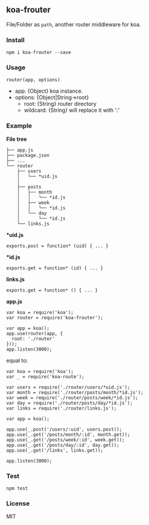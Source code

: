 ## koa-frouter

File/Folder as `path`, another router middleware for koa.

### Install

    npm i koa-frouter --save

### Usage

```
router(app, options)
```
- app: {Object} koa instance.
- options: {Object|String->root}
  - root: {String} router directory
  - wildcard: {String} will replace it with ':'

### Example

**File tree**

```
├── app.js
├── package.json
├── ...
└── router
    ├── users
    │   └── *uid.js
    │
    ├── posts
    │   ├── month
    │   │   └── *id.js
    │   ├── week
    │   │   └── *id.js
    │   └── day
    │       └── *id.js
    └── links.js
```

**\*uid.js**

```
exports.post = function* (uid) { ... }
```

**\*id.js**

```
exports.get = function* (id) { ... }
```

**links.js**

```
exports.get = function* () { ... }
```

**app.js**

```
var koa = require('koa');
var router = require('koa-frouter');

var app = koa();
app.use(router(app, {
  root: './router'
}));
app.listen(3000);
```
equal to:

```
var koa = require('koa');
var _ = require('koa-route');

var users = require('./router/users/*uid.js');
var month = require('./router/posts/month/*id.js');
var week = require('./router/posts/week/*id.js');
var day = require('./router/posts/day/*id.js');
var links = require('./router/links.js');

var app = koa();

app.use(_.post('/users/:uid', users.post));
app.use(_.get('/posts/month/:id', month.get));
app.use(_.get('/posts/week/:id', week.get));
app.use(_.get('/posts/day/:id', day.get));
app.use(_.get('/links', links.get));

app.listen(3000);
```

### Test

    npm test

### License

MIT